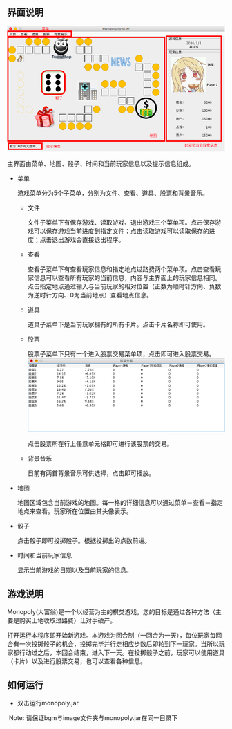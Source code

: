  ## 界面说明

![InterfaceIntro](InterfaceIntro.png)

主界面由菜单、地图、骰子、时间和当前玩家信息以及提示信息组成。

- 菜单

  游戏菜单分为5个子菜单，分别为文件、查看、道具、股票和背景音乐。

  - 文件

    文件子菜单下有保存游戏、读取游戏、退出游戏三个菜单项。点击保存游戏可以保存游戏当前进度到指定文件；点击读取游戏可以读取保存的进度；点击退出游戏会直接退出程序。

  - 查看

    查看子菜单下有查看玩家信息和指定地点过路费两个菜单项。点击查看玩家信息可以查看所有玩家的当前信息，内容与主界面上的玩家信息相同。点击指定地点通过输入与当前玩家的相对位置（正数为顺时针方向、负数为逆时针方向、0为当前地点）查看地点信息。

  - 道具

    道具子菜单下是当前玩家拥有的所有卡片。点击卡片名称即可使用。

  - 股票

    股票子菜单下只有一个进入股票交易菜单项，点击即可进入股票交易。 ![StockDialog](StockDialog.png)

    点击股票所在行上任意单元格即可进行该股票的交易。

  - 背景音乐

    目前有两首背景音乐可供选择，点击即可播放。

- 地图

  地图区域包含当前游戏的地图。每一格的详细信息可以通过菜单－查看－指定地点来查看。玩家所在位置由其头像表示。

- 骰子

  点击骰子即可投掷骰子。根据投掷出的点数前进。

- 时间和当前玩家信息

  显示当前游戏的日期以及当前玩家的信息。

## 游戏说明

​	Monopoly(大富翁)是一个以经营为主的棋类游戏。您的目标是通过各种方法（主要是购买土地收取过路费）让对手破产。

​	打开运行本程序即开始新游戏。本游戏为回合制（一回合为一天），每位玩家每回合有一次投掷骰子的机会，投掷完毕并行走相应步数后即轮到下一玩家。当所以玩家都行动过之后，本回合结束，进入下一天。在投掷骰子之前，玩家可以使用道具（卡片）以及进行股票交易，也可以查看各种信息。

## 如何运行

- 双击运行monopoly.jar

​	Note: 请保证bgm与image文件夹与monopoly.jar在同一目录下